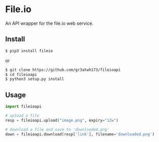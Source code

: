 # File.io
An API wrapper for the file.io web service.

## Install
```bash
$ pip3 install fileio
```

or

```bash
$ git clone https://github.com/gr3atwh173/fileioapi
$ cd fileioapi
$ python3 setup.py install
```

## Usage
```python
import fileioapi

# upload a file
resp = fileioapi.upload("image.png", expiry="12w")

# download a file and save to 'downloaded.png'
down = fileioapi.download(resp['link'], filename='downloaded.png')

```
